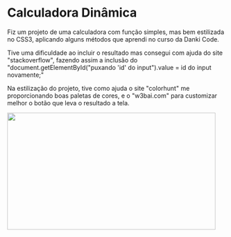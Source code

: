 # Calculadora Dinâmica

Fiz um projeto de uma calculadora com função simples, mas bem estilizada no CSS3, aplicando alguns métodos que aprendi no curso da Danki Code. 

Tive uma dificuldade ao incluir o resultado mas consegui com ajuda do site "stackoverflow", fazendo assim a inclusão do "document.getElementById("puxando 'id' do input").value = id do input novamente;"

Na estilização do projeto, tive como ajuda o site "colorhunt" me proporcionando boas paletas de cores, e o "w3bai.com" para customizar melhor o botão que leva o resultado a tela.

<img src="https://media.giphy.com/media/sqmHfzZ9KjpKzszwRn/giphy.gif" width="480" height="270" />
